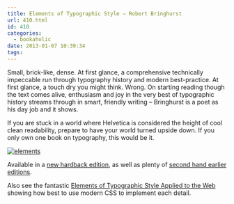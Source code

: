 ```yaml
---
title: Elements of Typographic Style – Robert Bringhurst
url: 410.html
id: 410
categories:
  - bookaholic
date: 2013-01-07 10:39:34
tags:
---
```


Small, brick-like, dense. At first glance, a comprehensive technically impeccable run through typography history and modern best-practice. At first glance, a touch dry you might think. Wrong. On starting reading though the text comes alive, enthusiasm and joy in the very best of typographic history streams through in smart, friendly writing – Bringhurst is a poet as his day job and it shows. 

If you are stuck in a world where Helvetica is considered the height of cool clean readability, prepare to have your world turned upside down. If you only own one book on typography, this would be it. 

[![elements](/wpimages/2013/01/elements1.jpg)](http://www.neuromantics.net/blog/?attachment_id=414)

Available in a [new hardback edition](http://www.amazon.co.uk/gp/product/088179211X/ref=as_li_ss_tl?ie=UTF8&camp=1634&creative=19450&creativeASIN=088179211X&linkCode=as2&tag=neuromantics-21 "The Elements of Typographic Style: Version 4.0: 20th Anniversary Edition"), as well as plenty of [second hand earlier editions](http://www.amazon.co.uk/gp/offer-listing/0881792063/?ie=UTF8&camp=1634&condition=used&creative=19450&linkCode=ur2&qid=1357555127&sr=8-2&tag=neuromantics-21 "Second hand copies on Amazon UK"). 

Also see the fantastic [Elements of Typographic Style Applied to the Web](http://www.webtypography.net "Elements of Typographic Style Applied to the Web") showing how best to use modern CSS to implement each detail.
